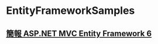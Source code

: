 # EntityFrameworkSamples

## [簡報 ASP.NET MVC Entity Framework 6](https://docs.google.com/presentation/d/17zWMpLtd7aTg2RMo3ZX6m8uWJaMpz28ZnsAq0IRQV1w/edit?usp=sharing)
